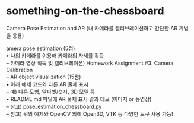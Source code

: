 # something-on-the-chessboard
Camera Pose Estimation and AR (내 카메라를 캘리브레이션하고 간단한 AR 기법을 응용)


amera pose estimation (5점)  
• 나의 카메라를 이용해 카메라의 자세를 획득  
– 카메라 영상 획득 및 캘리브레이션) Homework Assignment #3: Camera Calibration  
– AR object visualization (15점)  
• 아래 예제 코드와 다른 AR 물체 표시  
– 예) 다른 도형, 알파벳/숫자, 3D 모델 등  
• README.md 파일에 AR 물체 표시 결과 데모 (이미지 or 동영상)  
– 참고) pose_estimation_chessboard.py  
– 참고) 위의 예제와 OpenCV 외에 Open3D, VTK 등 다양한 도구 사용 가능!  
